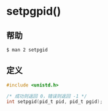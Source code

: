 # setpgpid()

## 帮助

```sh
$ man 2 setpgid
```

## 定义

```c
#include <unistd.h>

/* 成功则返回 0，错误则返回 -1 */
int setpgid(pid_t pid, pid_t pgid);
```